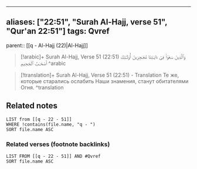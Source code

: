 
---
aliases: ["22:51", "Surah Al-Hajj, verse 51", "Qur'an 22:51"]
tags: Qvref
---

parent:: [[q - Al-Hajj (22)|Al-Hajj]]

> [!arabic]+ Surah Al-Hajj, Verse 51 (22:51)
> <span class="quran-arabic">وَٱلَّذِينَ سَعَوْا۟ فِىٓ ءَايَـٰتِنَا مُعَـٰجِزِينَ أُو۟لَـٰٓئِكَ أَصْحَـٰبُ ٱلْجَحِيمِ</span>
^arabic

> [!translation]+ Surah Al-Hajj, Verse 51 (22:51) - Translation
> Те же, которые старались ослабить Наши знамения, станут обитателями Огня.
^translation



## Related notes
```dataview
LIST from [[q - 22 - 51]]
WHERE !contains(file.name, "q - ")
SORT file.name ASC
```

### Related verses (footnote backlinks)
```dataview
LIST FROM [[q - 22 - 51]] AND #Qvref
SORT file.name ASC
```

